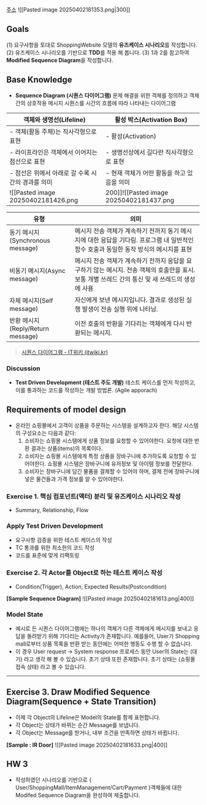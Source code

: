 [주소](https://stupendous-butterkase-226.notion.site/CSE3308-System-Analysis-Hands-on-class-week-5-6-1c734e4a084080b9ad61f5856a523d31)
![[Pasted image 20250402181353.png|300]]

## Goals
(1) 요구사항을 토대로 ShoppingWebsite 모델의 **유즈케이스 시나리오**를 작성합니다.
(2) 유즈케이스 시나리오를 기반으로 **TDD**를 적용 해 봅니다.
(3) 1과 2를 참고하여 **Modified Sequence Diagram**을 작성합니다.
## Base Knowledge
- **Sequence Diagram (시퀀스 다이어그램)** 문제 해결을 위한 객체를 정의하고 객체간의 상호작용 메시지 시퀀스를 시간의 흐름에 따라 나타내는 다이어그램

| **객체와 생명선(Lifeline)**         | **활성 박스(Activation Box)** |
| ----------------------------- | ------------------------- |
| - 객체(활동 주체)는 직사각형으로 표현        | - 활성(Activation)          |
| - 라이프라인은 객체에서 이어지는 점선으로 표현    | - 생명선상에서 길다란 직사각형으로 표현    |
| - 점선은 위에서 아래로 갈 수록 시간의 경과를 의미 | - 현재 객체가 어떤 활동을 하고 있음을 의미 |
![[Pasted image 20250402181426.png|200]]![[Pasted image 20250402181437.png|200]]

| **유형**                       | **의미**                                                                              |
| ---------------------------- | ----------------------------------------------------------------------------------- |
| 동기 메시지(Synchronous message)  | 메시지 전송 객체가 계속하기 전까지 동기 메시지에 대한 응답을 기다림. 프로그램 내 일반적인 함수 호출과 동일한 동작 방식의 메시지를 표현       |
| 비동기 메시지(Async message)       | 메시지 전송 객체가 계속하기 전까지 응답을 요구하기 않는 메시지. 전송 객체의 호출만을 표시.보통 개별 쓰레드 간의 통신 및 새 쓰레드의 생성에 사용 |
| 자체 메시지(Self message)         | 자신에게 보낸 메시지입니다. 결과로 생성된 실행 발생이 전송 실행 위에 나타남.                                        |
| 반환 메시지(Reply/Return message) | 이전 호출의 반환을 기다리는 객체에게 다시 반환되는 메시지.                                                   |

> [시퀀스 다이어그램 - IT위키 (itwiki.kr)](https://itwiki.kr/w/%EC%8B%9C%ED%80%80%EC%8A%A4_%EB%8B%A4%EC%9D%B4%EC%96%B4%EA%B7%B8%EB%9E%A8)

### Discussion

- **Test Driven Development (테스트 주도 개발)** 테스트 케이스를 먼저 작성하고, 이를 통과하는 코드를 작성하는 개발 방법론. (Agile apporach)

## Requirements of model design

- 온라인 쇼핑몰에서 고객이 상품을 주문하는 시스템을 설계하고자 한다. 해당 시스템의 구성요소는 다음과 같다:
    1. 소비자는 쇼핑몰 시스템에게 상품 정보를 요청할 수 있어야한다. 요청에 대한 반환 결과는 상품(items)의 목록이다.
    2. 소비자는 쇼핑몰 시스템에게 특정 상품을 장바구니에 추가하도록 요청할 수 있어야한다. 쇼핑몰 시스템은 장바구니에 유저정보 및 아이템 정보를 전달한다.
    3. 소비자는 장바구니에 담긴 물품을 결제할 수 있어야 하며, 결제 전에 장바구니에 넣은 물건들과 가격 정보를 알 수 있어야한다.

### Exercise 1. 핵심 컴포넌트(액터) 분리 및 유즈케이스 시나리오 작성

- Summary, Relationship, Flow

### Apply Test Driven Development

- 요구사항 검증을 위한 테스트 케이스의 작성
- TC 통과를 위한 최소한의 코드 작성
- 코드를 표준에 맞게 리팩토링

### Exercise 2. 각 Actor를 Object로 하는 테스트 케이스 작성

- Condition(Trigger), Action, Expected Results(Postcondition)

**[Sample Sequence Diagram]**
![[Pasted image 20250402181613.png|400]]

### Model State

- 예시로 든 시퀀스 다이어그램에는 하나의 객체가 다른 객체에게 메시지를 보내고 응답을 돌려받기 위해 기다리는 Activity가 존재합니다. 예를들어, User가 Shopping mall로부터 상품 목록을 반환 받는 동안에는 어떠한 행동도 수행 할 수 없습니다.
- 이 경우 User request → System response 프로세스 동안 User의 State는 (대기) 라고 생각 해 볼 수 있습니다. 초기 상태 또한 존재합니다. 초기 상태는 (쇼핑몰 접속 상태) 라고 볼 수 있습니다.

---

## Exercise 3. Draw Modified Sequence Diagram(Sequence + State Transition)

- 이제 각 Object의 Lifeline은 Model의 State를 함께 표현합니다.
- 각 Object는 상태가 바뀌는 순간 Message를 보냅니다.
- 각 Object는 Message를 받거나, 내부 조건을 만족하면 상태가 바뀝니다.

**[Sample : IR Door]**
![[Pasted image 20250402181633.png|400]]
## HW 3

- 작성하였던 시나리오를 기반으로 { User/ShoppingMall/ItemManagement/Cart/Payment }객체들에 대한 Modifed Sequence Diagram을 완성하여 제출합니다.